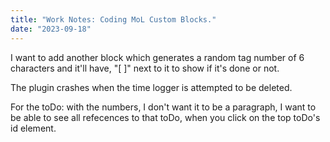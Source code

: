```yaml
---
title: "Work Notes: Coding MoL Custom Blocks."
date: "2023-09-18"
---
```


I want to add another block which generates a random tag number of 6 characters and it'll have, "\[ \]" next to it to show if it's done or not.

The plugin crashes when the time logger is attempted to be deleted.

For the toDo: with the numbers, I don't want it to be a paragraph, I want to be able to see all refecences to that toDo, when you click on the top toDo's id element.
